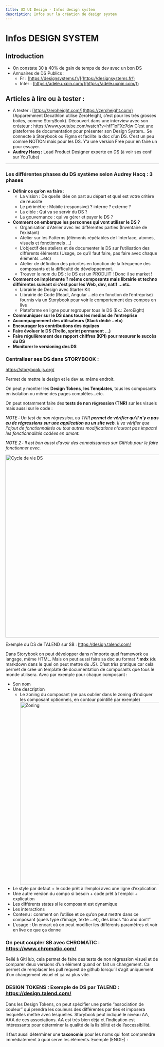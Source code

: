 ```yaml
---
title: UX UI Design - Infos design system
description: Infos sur la création de design system
---
```


# Infos DESIGN SYSTEM

## Introduction

- On constate 30 à 40% de gain de temps de dev avec un bon DS
- Annuaires de DS Publics :
  - Fr : [https://designsystems.fr/](https://designsystems.fr/)
  - Inter : [https://adele.uxpin.com/](https://adele.uxpin.com/))

## Articles à lire ou à tester :

- A tester : [https://zeroheight.com/](https://zeroheight.com/) (Apparemment Decathlon utilise ZeroHeight, c’est pour les très grosses boites, comme StoryBook). Découvert dans une interview avec son créateur : https://www.youtube.com/watch?v=hfF1oFXc7dw
  C’est une plateforme de documentation pour présenter son Design System.. Se connecte à Storybook ou Figma et facilite la doc d’un DS. C’est un peu comme NOTION mais pour les DS. Y’a une version Free pour en faire un pour essayer.
- **Audrey Hacq :** Lead Product Designer experte en DS (à voir ses conf sur YouTube)

---

### Les différentes phases du DS système selon Audrey Hacq : 3 phases

- **Définir ce qu’on va faire :**
  - La vision : De quelle idée on part au départ et quel est votre critère de reussite
  - Le périmètre : Mobile (responsive) ? interne ? externe ?
  - La cible : Qui va se servir du DS ?
  - La gouvernance : qui va gérer et payer le DS ?
- **Comment on embarque les personnes qui vont utiliser le DS ?**
  - Organisation d’Atelier avec les différentes parties (Inventaire de l’existant)
  - Atelier sur les Patterns (éléments répétables de l’interface, atomes, visuels et fonctionnels …)
  - L’objectif des ateliers et de documenter le DS sur l’utilisation des différents éléments (Usage, ce qu’il faut faire, pas faire avec chaque éléments …etc)
  - Atelier de définition des priorités en fonction de la fréquence des composants et la difficulté de développement.
  - Trouver le nom du DS : le DS est un PRODUIT ! Donc il se market !
- **Comment on implémente ? même composants mais librairie et techno différentes suivant si c’est pour les Web, dev, natif …etc.**
  - Librairie de Design avec Starter Kit
  - Librairie de Code (React, Angular …etc en fonction de l’entreprise) fournis via un Storybook pour voir le comportement des compos en live
  - Plateforme en ligne pour regrouper tous le DS (Ex.: ZeroEight)
- **Communiquer sur le DS dans tous les medias de l’entreprise**
- **Accompagnement des utilisateurs (Slack dédié ..etc)**
- **Encourager les contributions des équipes**
- **Faire évoluer le DS (Trello, sprint permanent …)**
- **Faire régulièrement des rapport chiffres (KPI) pour mesurer le succès du DS**
- **Monitorer le versioning des DS**

### Centraliser ses DS dans STORYBOOK :

https://storybook.js.org/

Permet de mettre le design et le dev au même endroit.

On peut y montrer les **Design Tokens**, **les Templates**, tous les composants en isolation ou même des pages complètes…etc.

On peut notamment faire des **tests de non régression (TNR)** sur les visuels mais aussi sur le code :

_NOTE : Un test de non régression, ou TNR **permet de vérifier qu'il n'y a pas eu de régressions sur une application ou un site web**. Il va vérifier que l'ajout de fonctionnalités ou tout autres modifications n'auront pas impacté les fonctionnalités codées en amont._

_NOTE 2 : Il est bon aussi d’avoir des connaissances sur GitHub pour le faire fonctionner avec._

<img src="/thotify/src/assets/design-system/cycle.png" alt="Cycle de vie DS" title="Cycle de vie DS" style="width: 600px;">

Exemple du DS de TALEND sur SB : https://design.talend.com/

Dans Storybook on peut développer dans n’importe quel framework ou langage, même HTML. Mais on peut aussi faire sa doc au format **\*.mdx** (du markdown dans le quel on peut mettre du JS). C’est très pratique car celà permet de crée un template de documentation de composants que tous le monde utilisera. Avec par exemple pour chaque composant :

- Son nom
- Une description
  - Le zoning du composant (ne pas oublier dans le zoning d’indiquer les composant optionnels, en contour pointillé par exemple)
    <img src="/thotify/src/assets/design-system/zoning.png" alt="Zoning" title="Zoning" style="width: 600px;">
- Le style par defaut + le code prêt à l’emploi avec une ligne d’explication
- Une autre version du compo si besoin + code prêt à l’emploi + explication
- Les différents states si le composant est dynamique
- Les interactions
- Contenu : comment on l’utilise et ce qu’on peut mettre dans ce composant (quels type d’image, texte …et), des blocs “do and don’t”
- L’usage : Un encart où on peut modifier les différents paramètres et voir en live ce que ça donne

### On peut coupler SB avec CHROMATIC : https://www.chromatic.com/

Relié à GitHub, cela permet de faire des tests de non régression visuel et de comparer deux versions d’un élément quand on fait un changement. Ca permet de remplacer les pull request de github lorsqu’il s’agit uniquement d’un changement visuel et ça va plus vite.

### DESIGN TOKENS : Exemple de DS par TALEND : https://design.talend.com/

Dans les Design Tokens, on peut spécifier une partie “association de couleur” qui prendra les couleurs des différentes par ties et imposera lesquelles mettre avec lesquelles. Storybook peut indiqué le niveau AA, AAA de ces associations. AA est très bien déjà et l’indication est intéressante pour déterminer la qualité de la lisibilité et de l’accessibilité.

Il faut aussi déterminer une **taxonomie** pour les noms qui font comprendre immédiatement à quoi serve les éléments. Exemple (ENGIE) :
